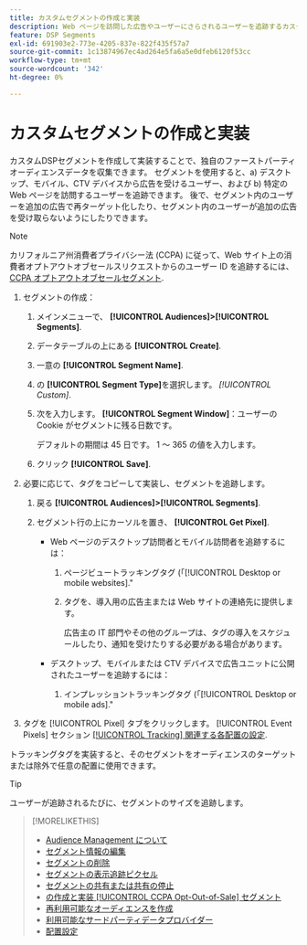 ```yaml
---
title: カスタムセグメントの作成と実装
description: Web ページを訪問した広告やユーザーにさらされるユーザーを追跡するカスタムセグメントを作成および実装する方法について説明します。
feature: DSP Segments
exl-id: 691903e2-773e-4205-837e-822f435f57a7
source-git-commit: 1c13874967ec4ad264e5fa6a5e0dfeb6120f53cc
workflow-type: tm+mt
source-wordcount: '342'
ht-degree: 0%

---
```


# カスタムセグメントの作成と実装

カスタムDSPセグメントを作成して実装することで、独自のファーストパーティオーディエンスデータを収集できます。 セグメントを使用すると、a) デスクトップ、モバイル、CTV デバイスから広告を受けるユーザー、および b) 特定の Web ページを訪問するユーザーを追跡できます。 後で、セグメント内のユーザーを追加の広告で再ターゲット化したり、セグメント内のユーザーが追加の広告を受け取らないようにしたりできます。

>[!NOTE]
>
>カリフォルニア州消費者プライバシー法 (CCPA) に従って、Web サイト上の消費者オプトアウトオブセールスリクエストからのユーザー ID を追跡するには、 [CCPA オプトアウトオブセールセグメント](ccpa-opt-out-segment-create.md).

1. セグメントの作成：

   1. メインメニューで、 **[!UICONTROL Audiences]>[!UICONTROL Segments]**.

   1. データテーブルの上にある **[!UICONTROL Create]**.

   1. 一意の **[!UICONTROL Segment Name]**.

   1. の **[!UICONTROL Segment Type]**&#x200B;を選択します。 *[!UICONTROL Custom]*.

   1. 次を入力します。 **[!UICONTROL Segment Window]**：ユーザーの Cookie がセグメントに残る日数です。

      デフォルトの期間は 45 日です。 1 ～ 365 の値を入力します。

   1. クリック **[!UICONTROL Save]**.

1. 必要に応じて、タグをコピーして実装し、セグメントを追跡します。

   1. 戻る **[!UICONTROL Audiences]>[!UICONTROL Segments]**.

   2. セグメント行の上にカーソルを置き、 **[!UICONTROL Get Pixel]**.

      * Web ページのデスクトップ訪問者とモバイル訪問者を追跡するには：

         1. ページビュートラッキングタグ (「[!UICONTROL Desktop or mobile websites].&quot;

         1. タグを、導入用の広告主または Web サイトの連絡先に提供します。

            広告主の IT 部門やその他のグループは、タグの導入をスケジュールしたり、通知を受けたりする必要がある場合があります。
      * デスクトップ、モバイルまたは CTV デバイスで広告ユニットに公開されたユーザーを追跡するには：

         1. インプレッショントラッキングタグ (「[!UICONTROL Desktop or mobile ads].&quot;


1. タグを [!UICONTROL Pixel] タブをクリックします。 [!UICONTROL Event Pixels] セクション [[!UICONTROL Tracking] 関連する各配置の設定](/help/dsp/campaign-management/placements/placement-settings.md#placement-tracking).

トラッキングタグを実装すると、そのセグメントをオーディエンスのターゲットまたは除外で任意の配置に使用できます。

>[!TIP]
>
>ユーザーが追跡されるたびに、セグメントのサイズを追跡します。

>[!MORELIKETHIS]
>
>* [Audience Management について](audience-about.md)
>* [セグメント情報の編集](segment-edit.md)
>* [セグメントの削除](segment-delete.md)
>* [セグメントの表示追跡ピクセル](segment-view-pixels.md)
>* [セグメントの共有または共有の停止](segment-share.md)
>* [の作成と実装 [!UICONTROL CCPA Opt-Out-of-Sale] セグメント](ccpa-opt-out-segment-create.md)
>* [再利用可能なオーディエンスを作成](reusable-audience-create.md)
>* [利用可能なサードパーティデータプロバイダー](third-party-data-providers.md)
>* [配置設定](/help/dsp/campaign-management/placements/placement-settings.md)

